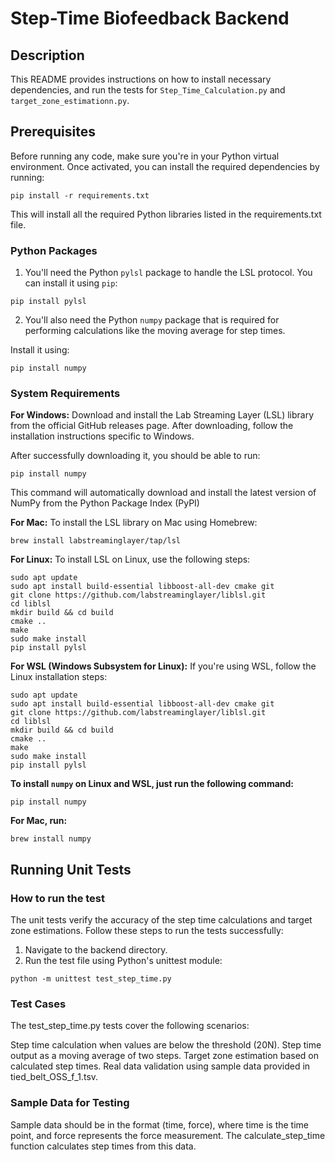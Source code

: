 
# Step-Time Biofeedback Backend

## Description
This README provides instructions on how to install necessary dependencies, and run the tests for `Step_Time_Calculation.py` and `target_zone_estimationn.py`.

## Prerequisites
Before running any code, make sure you're in your Python virtual environment. Once activated, you can install the required dependencies by running:
```
pip install -r requirements.txt
```
This will install all the required Python libraries listed in the requirements.txt file.

### Python Packages
1) You'll need the Python `pylsl` package to handle the LSL protocol. You can install it using `pip`:
```
pip install pylsl
```
2) You'll also need the Python `numpy` package that is required for performing calculations like the moving average for step times.

Install it using:
```
pip install numpy
```
### System Requirements

**For Windows:**
Download and install the Lab Streaming Layer (LSL) library from the official GitHub releases page.
After downloading, follow the installation instructions specific to Windows. 

After successfully downloading it, you should be able to run: 
```
pip install numpy
```
This command will automatically download and install the latest version of NumPy from the Python Package Index (PyPI)

**For Mac:**
To install the LSL library on Mac using Homebrew:

```
brew install labstreaminglayer/tap/lsl
```
**For Linux:**
To install LSL on Linux, use the following steps:

```
sudo apt update
sudo apt install build-essential libboost-all-dev cmake git
git clone https://github.com/labstreaminglayer/liblsl.git
cd liblsl
mkdir build && cd build
cmake ..
make
sudo make install
pip install pylsl
```

**For WSL (Windows Subsystem for Linux):**
If you're using WSL, follow the Linux installation steps:

```
sudo apt update
sudo apt install build-essential libboost-all-dev cmake git
git clone https://github.com/labstreaminglayer/liblsl.git
cd liblsl
mkdir build && cd build
cmake ..
make
sudo make install
pip install pylsl
```
**To install `numpy` on Linux and WSL, just run the following command:**
```
pip install numpy
```
**For Mac, run:**
```
brew install numpy
```

## Running Unit Tests

### How to run the test
The unit tests verify the accuracy of the step time calculations and target zone estimations. Follow these steps to run the tests successfully:

1) Navigate to the backend directory.
2) Run the test file using Python's unittest module:
```
python -m unittest test_step_time.py
```
### Test Cases
The test_step_time.py tests cover the following scenarios:

Step time calculation when values are below the threshold (20N).
Step time output as a moving average of two steps.
Target zone estimation based on calculated step times.
Real data validation using sample data provided in tied_belt_OSS_f_1.tsv.

### Sample Data for Testing
Sample data should be in the format (time, force), where time is the time point, and force represents the force measurement. The calculate_step_time function calculates step times from this data.
